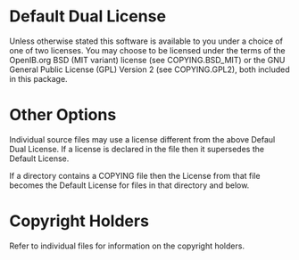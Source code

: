 # Default Dual License

Unless otherwise stated this software is available to you under a choice of
one of two licenses. You may choose to be licensed under the terms of the
OpenIB.org BSD (MIT variant) license (see COPYING.BSD_MIT) or the GNU General
Public License (GPL) Version 2 (see COPYING.GPL2), both included in this
package.

# Other Options

Individual source files may use a license different from the above Defaul Dual
License. If a license is declared in the file then it supersedes the Default
License.

If a directory contains a COPYING file then the License from that file becomes
the Default License for files in that directory and below.

# Copyright Holders

Refer to individual files for information on the copyright holders.

